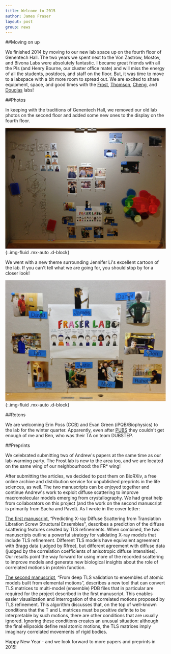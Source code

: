 ```yaml
---
title: Welcome to 2015
author: James Fraser
layout: post
group: news
---
```


##Moving on up

We finished 2014 by moving to our new lab space up on the fourth floor of Genentech Hall. The two years we spent next to the Von Zastrow, Mostov, and Bivona Labs were absolutely fantastic. I became great friends with all the PIs (and Henry Bourne, our cluster office mate) and will miss the energy of all the students, postdocs, and staff on the floor. But, it was time to move to a labspace with a bit more room to spread out. We are excited to share equipment, space, and good times with the [Frost](http://profiles.ucsf.edu/adam.frost), [Thomson](http://systemsbiology.ucsf.edu/index.php/people), [Cheng](http://cryoem.ucsf.edu/), and [Douglas](http://bionano.ucsf.edu/) labs!

##Photos

In keeping with the traditions of Genentech Hall, we removed our old lab photos on the second floor and added some new ones to the display on the fourth floor.

![Fourth Floor Photos](/static/img/news/fourth_floor.jpg "Fourth Floor Photos"){:.img-fluid .mx-auto .d-block}

We went with a new theme surrounding Jennifer Li's excellent cartoon of the lab. If you can't tell what we are going for, you should stop by for a closer look!

![Creepy Photo Bombs](/static/img/news/zoom_fourth.jpg "Creepy Photo Bombs"){:.img-fluid .mx-auto .d-block}


##Rotons

We are welcoming Erin Poss (CCB) and Evan Green (iPQB/Biophysics) to the lab for the winter quarter. Apparently, even after [PUBS](/pubs) they couldn't get enough of me and Ben, who was their TA on team DUBSTEP.

##Preprints

We celebrated submitting two of Andrew's papers at the same time as our lab-warming party. The Frost lab is new to the area too, and we are located on the same wing of our neighbourhood: the FR* wing!

After submitting the articles, we decided to post them on BioRXiv,  a free online archive and distribution service for unpublished preprints in the life sciences, as well. The two manuscripts can be enjoyed together and continue Andrew's work to exploit diffuse scattering to improve macromolecular models emerging from crystallography. We had great help from collaborators on this project (and the work on the second manuscript is primarily from Sacha and Pavel). As I wrote in the cover letter:

[The first manuscript](http://biorxiv.org/content/early/2015/01/02/012955), “Predicting X-ray Diffuse Scattering from Translation Libration Screw Structural Ensembles”, describes a prediction of the diffuse scattering features created by TLS refinements. When combined, the two manuscripts outline a powerful strategy for validating X-ray models that include TLS refinement. Different TLS models have equivalent agreement with Bragg data (judged by Rfree), but different agreement with diffuse data (judged by the correlation coefficients of anisotropic diffuse intensities). Our results point the way forward for using more of the recorded scattering to improve models and generate new biological insights about the role of correlated motions in protein function.

[The second manuscript](http://biorxiv.org/content/early/2015/01/02/012930), “From deep TLS validation to ensembles of atomic models built from elemental motions”, describes a new tool that can convert TLS matrices to multi-model (ensemble) PDB files that in particular are required for the project described in the first manuscript. This enables easier visualization and interrogation of the correlated motions proposed by TLS refinement. This algorithm discusses that, on the top of well-known conditions that the T and L matrices must be positive definite to be interpretable by such motions, there are other conditions that are usually ignored. Ignoring these conditions creates an unusual situation: although the final ellipsoids define real atomic motions, the TLS matrices imply imaginary correlated movements of rigid bodies.

Happy New Year - and we look forward to more papers and preprints in 2015!
